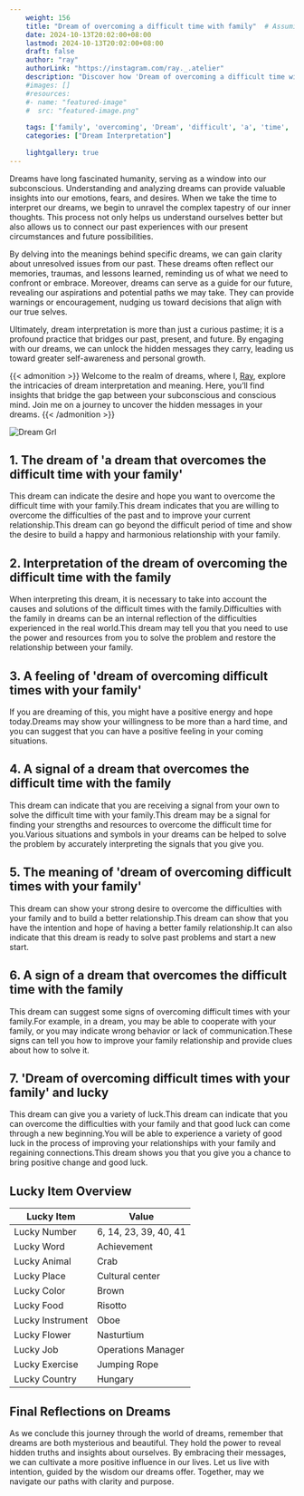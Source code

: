 ```yaml
---
    weight: 156
    title: "Dream of overcoming a difficult time with family"  # Assuming 'title' column exists
    date: 2024-10-13T20:02:00+08:00
    lastmod: 2024-10-13T20:02:00+08:00
    draft: false
    author: "ray"
    authorLink: "https://instagram.com/ray._.atelier"
    description: "Discover how 'Dream of overcoming a difficult time with family' can interpret your future and uncover its significant meanings in your life."
    #images: []
    #resources:
    #- name: "featured-image"
    #  src: "featured-image.png"
    
    tags: ['family', 'overcoming', 'Dream', 'difficult', 'a', 'time', 'of', 'with']
    categories: ["Dream Interpretation"]
    
    lightgallery: true
---
```

    
Dreams have long fascinated humanity, serving as a window into our subconscious. Understanding and analyzing dreams can provide valuable insights into our emotions, fears, and desires. When we take the time to interpret our dreams, we begin to unravel the complex tapestry of our inner thoughts. This process not only helps us understand ourselves better but also allows us to connect our past experiences with our present circumstances and future possibilities.

By delving into the meanings behind specific dreams, we can gain clarity about unresolved issues from our past. These dreams often reflect our memories, traumas, and lessons learned, reminding us of what we need to confront or embrace. Moreover, dreams can serve as a guide for our future, revealing our aspirations and potential paths we may take. They can provide warnings or encouragement, nudging us toward decisions that align with our true selves.

Ultimately, dream interpretation is more than just a curious pastime; it is a profound practice that bridges our past, present, and future. By engaging with our dreams, we can unlock the hidden messages they carry, leading us toward greater self-awareness and personal growth.

{{< admonition >}}
Welcome to the realm of dreams, where I, [Ray](https://instagram.com/ray._.atelier), explore the intricacies of dream interpretation and meaning. Here, you’ll find insights that bridge the gap between your subconscious and conscious mind. Join me on a journey to uncover the hidden messages in your dreams.
{{< /admonition >}}

![Dream Grl](https://cdn.pixabay.com/photo/2017/11/02/03/35/gothic-2910057_1280.jpg "Dream Grl")

## 1. The dream of 'a dream that overcomes the difficult time with your family'
This dream can indicate the desire and hope you want to overcome the difficult time with your family.This dream indicates that you are willing to overcome the difficulties of the past and to improve your current relationship.This dream can go beyond the difficult period of time and show the desire to build a happy and harmonious relationship with your family.

## 2. Interpretation of the dream of overcoming the difficult time with the family
When interpreting this dream, it is necessary to take into account the causes and solutions of the difficult times with the family.Difficulties with the family in dreams can be an internal reflection of the difficulties experienced in the real world.This dream may tell you that you need to use the power and resources from you to solve the problem and restore the relationship between your family.

## 3. A feeling of 'dream of overcoming difficult times with your family'
If you are dreaming of this, you might have a positive energy and hope today.Dreams may show your willingness to be more than a hard time, and you can suggest that you can have a positive feeling in your coming situations.

## 4. A signal of a dream that overcomes the difficult time with the family
This dream can indicate that you are receiving a signal from your own to solve the difficult time with your family.This dream may be a signal for finding your strengths and resources to overcome the difficult time for you.Various situations and symbols in your dreams can be helped to solve the problem by accurately interpreting the signals that you give you.

## 5. The meaning of 'dream of overcoming difficult times with your family'
This dream can show your strong desire to overcome the difficulties with your family and to build a better relationship.This dream can show that you have the intention and hope of having a better family relationship.It can also indicate that this dream is ready to solve past problems and start a new start.

## 6. A sign of a dream that overcomes the difficult time with the family
This dream can suggest some signs of overcoming difficult times with your family.For example, in a dream, you may be able to cooperate with your family, or you may indicate wrong behavior or lack of communication.These signs can tell you how to improve your family relationship and provide clues about how to solve it.

## 7. 'Dream of overcoming difficult times with your family' and lucky
This dream can give you a variety of luck.This dream can indicate that you can overcome the difficulties with your family and that good luck can come through a new beginning.You will be able to experience a variety of good luck in the process of improving your relationships with your family and regaining connections.This dream shows you that you give you a chance to bring positive change and good luck.

## Lucky Item Overview
| Lucky Item          | Value              |
|---------------|--------------------|
| Lucky Number        | 6, 14, 23, 39, 40, 41  |
| Lucky Word          | Achievement |
| Lucky Animal        | Crab |
| Lucky Place         | Cultural center     |
| Lucky Color         | Brown     |
| Lucky Food          | Risotto      |
| Lucky Instrument    | Oboe |
| Lucky Flower        | Nasturtium    |
| Lucky Job           | Operations Manager       |
| Lucky Exercise      | Jumping Rope  |
| Lucky Country       | Hungary    |


##  Final Reflections on Dreams

As we conclude this journey through the world of dreams, remember that dreams are both mysterious and beautiful. They hold the power to reveal hidden truths and insights about ourselves. By embracing their messages, we can cultivate a more positive influence in our lives. Let us live with intention, guided by the wisdom our dreams offer. Together, may we navigate our paths with clarity and purpose.

